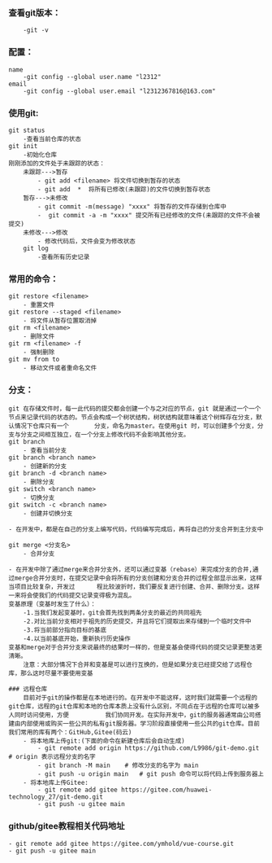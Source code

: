 ### 查看git版本：
		-git -v
### 配置：
	name  
		-git config --global user.name "l2312"
	email
		-git config --global user.email "l2312367816@163.com"
### 使用git:
	git status
		-查看当前仓库的状态
	git init
		-初始化仓库
	刚刚添加的文件处于未跟踪的状态：
		未跟踪--->暂存
			- git add <filename> 将文件切换到暂存的状态 
			- git add  *  将所有已修改(未跟踪)的文件切换到暂存状态
		暂存--->未修改	
			- git commit -m(message) "xxxx" 将暂存的文件存储到仓库中
			-  git commit -a -m "xxxx" 提交所有已经修改的文件(未跟踪的文件不会被提交)
		未修改--->修改
			- 修改代码后，文件会变为修改状态
		git log 
			-查看所有历史记录
### 常用的命令：
	git restore <filename>
		- 重置文件
	git restore --staged <filename>
		- 将文件从暂存位置取消掉
	git rm <filename>
		- 删除文件
	git rm <filename> -f
		- 强制删除
	git mv from to
		- 移动文件或者重命名文件
### 分支：
	git 在存储文件时，每一此代码的提交都会创建一个与之对应的节点，git 就是通过一个一个节点来记录代码的状态的。节点会构成一个树状结构，树状结构就意味着这个树辉存在分支，默认情况下仓库只有一个		分支，命名为master。在使用git 时，可以创建多个分支，分支与分支之间相互独立，在一个分支上修改代码不会影响其他分支。
	git branch 
		- 查看当前分支
	git branch <branch name>
		- 创建新的分支
	git branch -d <branch name>
		- 删除分支
	git switch <branch name> 
		- 切换分支
	git switch -c <branch name> 
		- 创建并切换分支
	
	- 在开发中，都是在自己的分支上编写代码，代码编写完成后，再将自己的分支合并到主分支中
	
	git merge <分支名>
		- 合并分支
	
	- 在开发中除了通过merge来合并分支外，还可以通过变基（rebase）来完成分支的合并,通过merge合并分支时，在提交记录中会将所有的分支创建和分支合并的过程全部显示出来，这样当项目比较复杂，开发过		程比较波折时，我们要反复进行创建、合并、删除分支。这样一来将会使我们的代码提交记录变得极为混乱。
	变基原理（变基时发生了什么）：
		-1.当我们发起变基时，git会首先找到两条分支的最近的共同祖先
		-2.对比当前分支相对于祖先的历史提交，并且将它们提取出来存储到一个临时文件中
		-3.将当前部分指向目标的基底
		-4.以当前基底开始，重新执行历史操作
	变基和merge对于合并分支来说最终的结果时一样的，但是变基会使得代码的提交记录更整洁更清晰。
		注意：大部分情况下合并和变基是可以进行互换的，但是如果分支已经提交给了远程仓库，那么这时尽量不要使用变基
	
	### 远程仓库
		目前对于git的操作都是在本地进行的。在开发中不能这样，这时我们就需要一个远程的git仓库，远程的git仓库和本地的仓库本质上没有什么区别，不同点在于远程的仓库可以被多人同时访问使用，方便			我们协同开发。在实际开发中，git的服务器通常由公司搭建由内部使用或购买一些公共的私有git服务器。学习阶段直接使用一些公共的git仓库。目前我们常用的库有两个：GitHub,Gitee(码云)
		- 将本地库上传git:(下面的命令在新建仓库后会自动生成)
			- git remote add origin https://github.com/L9986/git-demo.git	# origin 表示远程分支的名字
			- git branch -M main	# 修改分支的名字为 main
			- git push -u origin main	# git push 命令可以将代码上传到服务器上
		- 将本地库上传Gitee:
			- git remote add gitee https://gitee.com/huawei-technology_27/git-demo.git
			- git push -u gitee main

### github/gitee教程相关代码地址
	- git remote add gitee https://gitee.com/ymhold/vue-course.git
	- git push -u gitee main 
	
